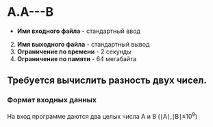 # A.A---B
* **Имя входного файла** - стандартный ввод
2. **Имя выходного файла** - стандартный вывод
3. **Ограничение по времени** - 2 секунды
4. **Ограничение по памяти** - 64 мегабайта
## Требуется вычислить разность двух чисел.
### Формат входных данных
На вход программе даются два целых числа A и B (∣A∣,∣B∣≤10<sup>9</sup>)

